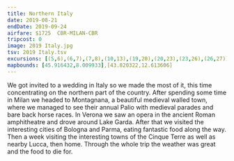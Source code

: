 ```yaml
---
title: Northern Italy
date: 2019-08-21
endDate: 2019-09-24
airfare: $1725  CBR-MILAN-CBR
tripcost: 0
image: 2019 Italy.jpg
tsv: 2019 Italy.tsv
excursions: [(5,6),(6,7),(7,8),(10,13),(19,20),(20,23),(23,26),(26,27)]
mapbounds: [45.916432,8.009933],[43.820322,12.613606]
---
```


We got invited to a wedding in Italy so we made the most of it, this time concentrating on the northern part of the country. After spending some time in Milan we headed to Montagnana, a beautiful medieval walled town, where we managed to see their annual Palio with medieval parades and bare back horse races. In Verona we saw an opera in the ancient Roman amphitheatre and drove around Lake Garda. After that we visited the interesting cities of Bologna and Parma, eating fantastic food along the way. Then a week visiting the interesting towns of the Cinque Terre as well as nearby Lucca, then home. Through the whole trip the weather was great and the food to die for.
